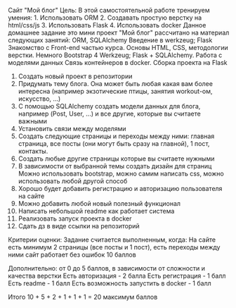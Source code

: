 Сайт "Мой блог"
Цель: В этой самостоятельной работе тренируем умения: 1. Использовать ORM 2. Создавать простую верстку на html/css/js 3. Использовать Flask 4. Использовать docker
Данное домашнее задание это мини проект "Мой блог" рассчитано на материал следующих занятий:
ORM, SQLAlchemy
Введение в werkzeug; Flask
Знакомство с Front-end частью курса. Основы HTML, CSS, методологии верстки. Немного Bootstrap 4
Werkzeug; Flask + SQLAlchemy. Работа с моделями данных
Связь контейнеров в docker. Сборка проекта на Flask

1. Создать новый проект в репозитории
2. Придумать тему блога. Она может быть любая какая вам более интересна (например экзотические птицы, занятия workout-ом, искусство, ...)
3. С помощью SQLAlchemy создать модели данных для блога, например (Post, User, ...) и все другие, которые вы считаете важными
4. Установить связи между моделями
5. Создать следующие страницы и переходы между ними: главная страница, все посты (они могут быть сразу на главной), 1 пост, контакты.
6. Создать любые другие страницы которые вы считаете нужными
7. В зависимости от выбранной темы создать дизайн для страниц
Можно использовать bootstrap, можно самим написать css, можно использовать любой другой способ
8. Хорошо будет добавить регистрацию и авторизацию пользователя на сайте
9. Можно добавить любой новый полезный функционал
10. Написать небольшой readme как работает система
11. Реализовать запуск проекта в docker
12. Сдать дз в виде ссылки на репозиторий

Критерии оценки: Задание считается выполненным, когда:
На сайте есть минимум 2 страницы (все посты и 1 пост), есть переходы между ними сайт работает без ошибок
10 баллов

Дополнительно:
от 0 до 5 баллов, в зависимости от сложности и качества верстки
Есть авторизация - 2 балла
Есть регистрация - 1 балл
Есть readme - 1 балл
Есть возможность запустить в docker - 1 балл


Итого 10 + 5 + 2 + 1 + 1 + 1 = 20 максимум баллов 